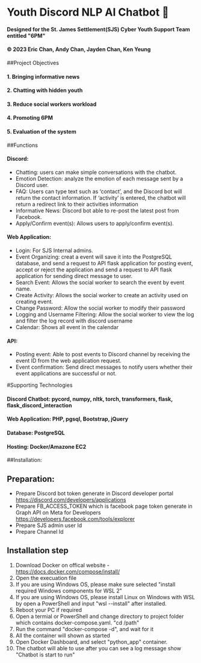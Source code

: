 # Youth Discord NLP AI Chatbot 🤖
#### Designed for the St. James Settlement(SJS) Cyber Youth Support Team entitled "6PM"
#### © 2023 Eric Chan, Andy Chan, Jayden Chan, Ken Yeung

##Project Objectives
#### 1. Bringing informative news 
#### 2. Chatting with hidden youth 
#### 3. Reduce social workers workload 
#### 4. Promoting 6PM 
#### 5.	Evaluation of the system 

##Functions
#### Discord: 
* Chatting: users can make simple conversations with the chatbot.
* Emotion Detection: analyze the emotion of each message sent by a Discord user.
* FAQ: Users can type text such as ‘contact’, and the Discord bot will return the contact information. If ‘activity’ is entered, the chatbot will return a redirect link to their activities information
* Informative News: Discord bot able to re-post the latest post from Facebook. 
* Apply/Confirm event(s): Allows users to apply/confirm event(s). 

#### Web Application:
* Login: For SJS Internal admins.
* Event Organizing: creat a event will save it into the PostgreSQL database, and send a request to API flask application for posting event, accept or reject the application and send a request to API flask application for sending direct message to user.
* Search Event: Allows the social worker to search the event by event name.
* Create Activity: Allows the social worker to create an activity used on creating event.
* Change Password: Allow the social worker to modify their password
* Logging and Username Filtering: Allow the social worker to view the log and filter the log record with discord username
* Calendar: Shows all event in the calendar
  
#### API:
* Posting event: Able to post events to Discord channel by receiving the event ID from the web application request.
* Event confirmation: Send direct messages to notify users whether their event applications are successful or not.

#Supporting Technologies
#### Discord Chatbot: pycord, numpy, nltk, torch, transformers, flask, flask_discord_interaction
#### Web Application: PHP, pgsql, Bootstrap, jQuery
#### Database: PostgreSQL
#### Hosting: Docker/Amazone EC2

##Installation:
  ## Preparation:
* Prepare Discord bot token generate in Discord developer portal https://discord.com/developers/applications
* Prepare FB_ACCESS_TOKEN which is facebook page token generate in Graph API on Meta for Developers https://developers.facebook.com/tools/explorer
* Prepare SJS admin user Id
* Prepare Channel Id

## Installation step
1. Download Docker on offical website - https://docs.docker.com/compose/install/
2. Open the execuation file
3. If you are using Windows OS, please make sure selected "install required Windows components for WSL 2"
4. If you are using Windows OS, please install Linux on Windows with WSL by open a PowerShell and input "wsl --install" after installed.
5. Reboot your PC if required
6. Open a termial or PowerShell and change directory to project folder which contains docker-compose.yaml. "cd /path"
7. Run the command "docker-compose -d", and wait for it
8. All the container will shown as started
9. Open Docker Dashboard, and select "python_app" container.
10. The chatbot will able to use after you can see a log message show "Chatbot is start to run"
